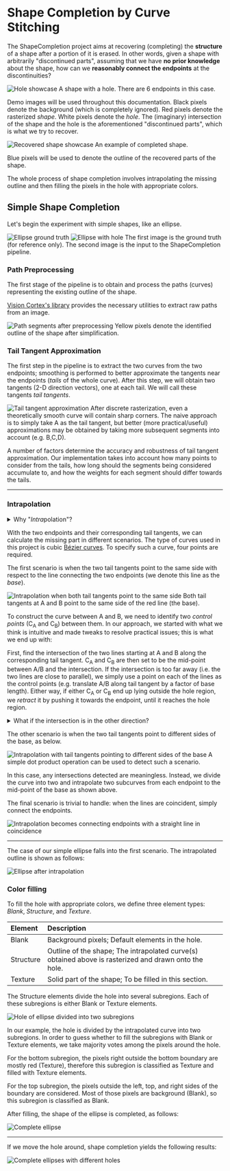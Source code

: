 # Shape Completion by Curve Stitching

The ShapeCompletion project aims at recovering (completing) the **structure** of a shape after a portion of it is erased. In other words, given a shape with arbitrarily "discontinued parts", assuming that we have **no prior knowledge** about the shape, how can we **reasonably connect the endpoints** at the discontinuities?

![Hole showcase](images/hole_showcase.png)
A shape with a hole. There are 6 endpoints in this case.

Demo images will be used throughout this documentation. Black pixels denote the background (which is completely ignored). Red pixels denote the rasterized *shape*. White pixels denote the *hole*. The (imaginary) intersection of the shape and the hole is the aforementioned "discontinued parts", which is what we try to recover.

![Recovered shape showcase](images/recovered_shape.png)
An example of completed shape.

Blue pixels will be used to denote the outline of the recovered parts of the shape.

The whole process of shape completion involves intrapolating the missing outline and then filling the pixels in the hole with appropriate colors.

## Simple Shape Completion

Let's begin the experiment with simple shapes, like an ellipse.

![Ellipse ground truth](images/simple/ellipse_groundtruth.png)
![Ellipse with hole](images/simple/ellipse_with_hole.png)
The first image is the ground truth (for reference only). The second image is the input to the ShapeCompletion pipeline.

### Path Preprocessing

The first stage of the pipeline is to obtain and process the paths (curves) representing the existing outline of the shape.

[Vision Cortex's library](https://github.com/visioncortex/visioncortex) provides the necessary utilities to extract raw paths from an image.

![Path segments after preprocessing](images/simple/ellipse_preprocessed_process.png)
Yellow pixels denote the identified outline of the shape after simplification.

### Tail Tangent Approximation

The first step in the pipeline is to extract the two curves from the two endpoints; smoothing is performed to better approximate the tangents near the endpoints (*tails* of the whole curve). After this step, we will obtain two tangents (2-D direction vectors), one at each tail. We will call these tangents *tail tangents*.

![Tail tangent approximation](images/simple/tail_tangent_approx.png)
After discrete rasterization, even a theoretically smooth curve will contain sharp corners. The naive approach is to simply take A as the tail tangent, but better (more practical/useful) approximations may be obtained by taking more subsequent segments into account (e.g. B,C,D).

A number of factors determine the accuracy and robustness of tail tangent approximation. Our implementation takes into account how many points to consider from the tails, how long should the segments being considered accumulate to, and how the weights for each segment should differ towards the tails.

<hr>

### Intrapolation

<details>
    <summary>Why "<i>Intra</i>polation"?</summary>
    <p>
        If we considered the existing outline of the shape as separate curves at each endpoint, we would be doing *<b>inter</b>polation* **between** curves. However, in this project, we are focusing on curves that form an outline of a shape, so we argue that we are doing *<b>intra</b>polation* **within** curves.
    </p>
    <hr>
</details>

With the two endpoints and their corresponding tail tangents, we can calculate the missing part in different scenarios. The type of curves used in this project is cubic [Bézier curves](https://en.wikipedia.org/wiki/B%C3%A9zier_curve). To specify such a curve, four points are required.

The first scenario is when the two tail tangents point to the same side with respect to the line connecting the two endpoints (we denote this line as the *base*).

![Intrapolation when both tail tangents point to the same side](images/simple/intrapolate_same_side.png)
Both tail tangents at A and B point to the same side of the red line (the base).

To construct the curve between A and B, we need to identify two *control points* (C<sub>A</sub> and C<sub>B</sub>) between them. In our approach, we started with what we think is intuitive and made tweaks to resolve practical issues; this is what we end up with:

First, find the intersection of the two lines starting at A and B along the corresponding tail tangent. C<sub>A</sub> and C<sub>B</sub> are then set to be the mid-point between A/B and the intersection. If the intersection is too far away (i.e. the two lines are close to parallel), we simply use a point on each of the lines as the control points (e.g. translate A/B along tail tangent by a factor of base length). Either way, if either C<sub>A</sub> or C<sub>B</sub> end up lying outside the hole region, we *retract* it by pushing it towards the endpoint, until it reaches the hole region.

<details>
    <summary>What if the intersection is in the other direction?</summary>
    <img src="./images/simple/intrapolation_bent_outwards.png" alt="Tail tangents bent outwards; pulled back to be perpendicular to the base." />
    <p>
        If the line originating at A and B intersect in the negative direction (as shown above), we simply *correct* them by bending them inwards to be perpendicular with the base.
    </p>
</details>

The other scenario is when the two tail tangents point to different sides of the base, as below.

![Intrapolation with tail tangents pointing to different sides of the base](images/simple/intrapolate_diff_sides.png) A simple dot product operation can be used to detect such a scenario.

In this case, any intersections detected are meaningless. Instead, we divide the curve into two and intrapolate two subcurves from each endpoint to the mid-point of the base as shown above.

The final scenario is trivial to handle: when the lines are coincident, simply connect the endpoints.

![Intrapolation becomes connecting endpoints with a straight line in coincidence](images/simple/intrapolate_coincidence.png)

<hr>

The case of our simple ellipse falls into the first scenario. The intrapolated outline is shown as follows:

![Ellipse after intrapolation](images/simple/ellipse_intrapolated.png)

### Color filling

To fill the hole with appropriate colors, we define three element types: *Blank*, *Structure*, and *Texture*.

Element     |Description
:-----------|:----------
Blank       |Background pixels; Default elements in the hole.
Structure   |Outline of the shape; The intrapolated curve(s) obtained above is rasterized and drawn onto the hole.
Texture     |Solid part of the shape; To be filled in this section.

The Structure elements divide the hole into several subregions. Each of these subregions is either Blank or Texture elements.

![Hole of ellipse divided into two subregions](images/simple/filling_subregions.png)

In our example, the hole is divided by the intrapolated curve into two subregions. In order to guess whether to fill the subregions with Blank or Texture elements, we take majority votes among the pixels around the hole.

For the bottom subregion, the pixels right outside the bottom boundary are mostly red (Texture), therefore this subregion is classified as Texture and filled with Texture elements.

For the top subregion, the pixels outside the left, top, and right sides of the boundary are considered. Most of those pixels are background (Blank), so this subregion is classified as Blank.

After filling, the shape of the ellipse is completed, as follows:

![Complete ellipse](images/simple/ellipse_complete.png)

<hr>

If we move the hole around, shape completion yields the following results:

![Complete ellipses with different holes](images/simple/ellipse_diff_holes.png)
